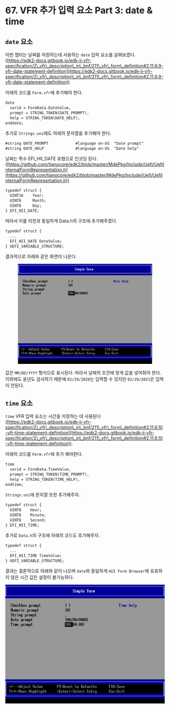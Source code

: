 # 67. VFR 추가 입력 요소 Part 3: date & time

## `date` 요소

이번 챕터는 날짜를 저장하는데 사용하는 `date` 입력 요소를 살펴보겠다.\
([https://edk2-docs.gitbook.io/edk-ii-vfr-specification/2\_vfr\_description\_in\_bnf/211\_vfr\_form\_definition#2.11.6.9-vfr-date-statement-definition](https://edk2-docs.gitbook.io/edk-ii-vfr-specification/2\_vfr\_description\_in\_bnf/211\_vfr\_form\_definition#2.11.6.9-vfr-date-statement-definition))

아래의 코드를 `Form.vfr`에 추가해야 한다.

```
date
  varid = FormData.DateValue,
  prompt = STRING_TOKEN(DATE_PROMPT),
  help = STRING_TOKEN(DATE_HELP),
enddate;
```

추가로 `Strings.uni`에도 아래의 문자열을 추가해야 한다.

```
#string DATE_PROMPT            #language en-US  "Date prompt"
#string DATE_HELP              #language en-US  "Date help"
```

날짜는 특수 EFI\_HII\_DATE 유형으로 인코딩 된다.\
([https://github.com/tianocore/edk2/blob/master/MdePkg/Include/Uefi/UefiInternalFormRepresentation.h](https://github.com/tianocore/edk2/blob/master/MdePkg/Include/Uefi/UefiInternalFormRepresentation.h))

```
typedef struct {
  UINT16    Year;
  UINT8     Month;
  UINT8     Day;
} EFI_HII_DATE;
```

따라서 이를 이전과 동일하게 Data.h의 구조에 추가해주겠다.

```
typedef struct {
  ...
  EFI_HII_DATE DateValue;
} UEFI_VARIABLE_STRUCTURE;
```

결과적으로 아래와 같은 화면이 나온다.

<figure><img src=".gitbook/assets/image (4) (1) (3).png" alt=""><figcaption></figcaption></figure>

값은 `MM/DD/YYYY` 형식으로 표시된다. 따라서 날짜의 조건에 맞게 값을 넣어줘야 한다. 이외에도 윤년도 검사하기 때문에 `02/29/2020`는 입력할 수 있지만 `02/29/2021`은 입력이 안된다.



## `time` 요소

`time` VFR 입력 요소는 시간을 저장하는 데 사용된다\
([https://edk2-docs.gitbook.io/edk-ii-vfr-specification/2\_vfr\_description\_in\_bnf/211\_vfr\_form\_definition#2.11.6.10-vfr-time-statement-definition](https://edk2-docs.gitbook.io/edk-ii-vfr-specification/2\_vfr\_description\_in\_bnf/211\_vfr\_form\_definition#2.11.6.10-vfr-time-statement-definition)).

아래의 코드를 `Form.vfr`에 추가 해야한다.

```
time
  varid = FormData.TimeValue,
  prompt = STRING_TOKEN(TIME_PROMPT),
  help = STRING_TOKEN(TIME_HELP),
endtime;
```

`Strings.uni`에 문자열 또한 추가해주자.

```
typedef struct {
  UINT8    Hour;
  UINT8    Minute;
  UINT8    Second;
} EFI_HII_TIME;
```

추가로 `Data.h`의 구조에 아래의 코드도 추가해주자.

```
typedef struct {
  ...
  EFI_HII_TIME TimeValue;
} UEFI_VARIABLE_STRUCTURE;
```

결과는 결론적으로 아래와 같이 나오며 `date`와 동일하게 `HII Form Browser`에 유효하지 않은 시간 값은 설정이 불가능하다.

![](<.gitbook/assets/image (12) (2).png>)



